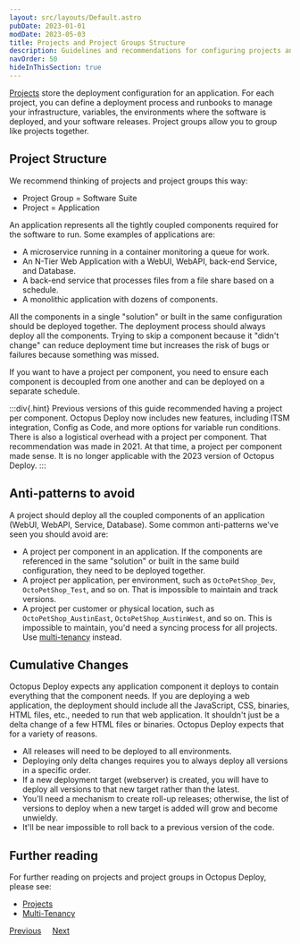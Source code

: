 ```yaml
---
layout: src/layouts/Default.astro
pubDate: 2023-01-01
modDate: 2023-05-03
title: Projects and Project Groups Structure
description: Guidelines and recommendations for configuring projects and project groups in Octopus Deploy.
navOrder: 50
hideInThisSection: true
---
```


[Projects](/docs/projects) store the deployment configuration for an application.  For each project, you can define a deployment process and runbooks to manage your infrastructure, variables, the environments where the software is deployed, and your software releases.  Project groups allow you to group like projects together.  

## Project Structure

We recommend thinking of projects and project groups this way:

- Project Group = Software Suite
- Project = Application

An application represents all the tightly coupled components required for the software to run.  Some examples of applications are:

- A microservice running in a container monitoring a queue for work.
- An N-Tier Web Application with a WebUI, WebAPI, back-end Service, and Database.
- A back-end service that processes files from a file share based on a schedule.
- A monolithic application with dozens of components.

All the components in a single "solution" or built in the same configuration should be deployed together.  The deployment process should always deploy all the components.  Trying to skip a component because it "didn't change" can reduce deployment time but increases the risk of bugs or failures because something was missed.  

If you want to have a project per component, you need to ensure each component is decoupled from one another and can be deployed on a separate schedule.  

:::div{.hint}
Previous versions of this guide recommended having a project per component.  Octopus Deploy now includes new features, including ITSM integration, Config as Code, and more options for variable run conditions.  There is also a logistical overhead with a project per component.  That recommendation was made in 2021.  At that time, a project per component made sense.  It is no longer applicable with the 2023 version of Octopus Deploy.
:::

## Anti-patterns to avoid

A project should deploy all the coupled components of an application (WebUI, WebAPI, Service, Database).  Some common anti-patterns we've seen you should avoid are:

- A project per component in an application.  If the components are referenced in the same "solution" or built in the same build configuration, they need to be deployed together.
- A project per application, per environment, such as `OctoPetShop_Dev`, `OctoPetShop_Test`, and so on.  That is impossible to maintain and track versions.
- A project per customer or physical location, such as `OctoPetShop_AustinEast`, `OctoPetShop_AustinWest`, and so on.  This is impossible to maintain, you'd need a syncing process for all projects.  Use [multi-tenancy](/docs/tenants) instead.

## Cumulative Changes

Octopus Deploy expects any application component it deploys to contain everything that the component needs.  If you are deploying a web application, the deployment should include all the JavaScript, CSS, binaries, HTML files, etc., needed to run that web application.  It shouldn't just be a delta change of a few HTML files or binaries.  Octopus Deploy expects that for a variety of reasons.

- All releases will need to be deployed to all environments.  
- Deploying only delta changes requires you to always deploy all versions in a specific order.  
- If a new deployment target (webserver) is created, you will have to deploy all versions to that new target rather than the latest.
- You'll need a mechanism to create roll-up releases; otherwise, the list of versions to deploy when a new target is added will grow and become unwieldy.
- It'll be near impossible to roll back to a previous version of the code.

## Further reading

For further reading on projects and project groups in Octopus Deploy, please see:

- [Projects](/docs/projects)
- [Multi-Tenancy](/docs/tenants)

<span><a class="btn btn-secondary" href="/docs/getting-started/best-practices/worker-configuration">Previous</a></span>&nbsp;&nbsp;&nbsp;&nbsp;&nbsp;<span><a class="btn btn-success" href="/docs/getting-started/best-practices/variables">Next</a></span>
